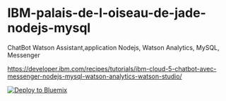 # IBM-palais-de-l-oiseau-de-jade-nodejs-mysql

ChatBot Watson Assistant,application Nodejs, Watson Analytics, MySQL, Messenger

https://developer.ibm.com/recipes/tutorials/ibm-cloud-5-chatbot-avec-messenger-nodejs-mysql-watson-analytics-watson-studio/

[![Deploy to Bluemix](https://bluemix.net/deploy/button.png)](https://bluemix.net/deploy?repository=https://github.com/cherryclass/IBM-poj&branch=master)
